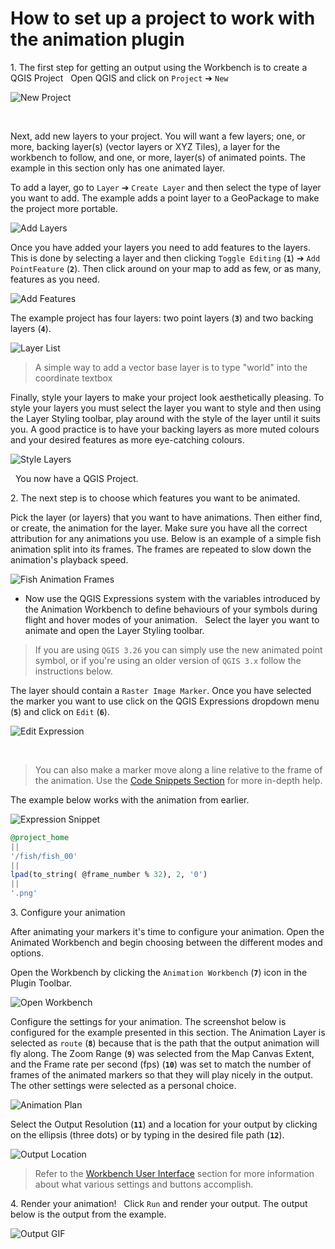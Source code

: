 # How to set up a project to work with the animation plugin

1\. The first step for getting an output using the Workbench is to create a QGIS Project
&nbsp;<!--Adds blank space for formatting-->
Open QGIS and click on `Project` ➔ `New`

![New Project](img/008_NewProject_1.png)

&nbsp;<!--Adds blank space for formatting-->

Next, add new layers to your project. You will want a few layers; one, or more, backing
layer(s) (vector layers or XYZ Tiles), a layer for the workbench to follow, and one,
or more, layer(s) of animated points. The example in this section only has one animated
layer.
&nbsp;<!--Adds blank space for formatting-->

To add a layer, go to `Layer` ➔ `Create Layer` and then select the type of layer you
want to add. The example adds a point layer to a GeoPackage to make the project more
portable.

![Add Layers](img/009_AddLayers_1.png)

Once you have added your layers you need to add features to the layers. This is done
by selecting a layer and then clicking `Toggle Editing` (**`1`**) ➔ `Add PointFeature` (**`2`**).
Then click around on your map to add as few, or as many, features as you need.

![Add Features](img/010_AddFeatures_1.png)

The example project has four layers: two point layers (**`3`**) and two backing layers (**`4`**).

![Layer List](img/011_LayersList_10.png)

> A simple way to add a vector base layer is to type "world" into the coordinate
textbox

Finally, style your layers to make your project look aesthetically pleasing. To
style your layers you must select the layer you want to style and then using the
Layer Styling toolbar, play around with the style of the layer until it suits you. A
good practice is to have your backing layers as more muted colours and your desired
features as more eye-catching colours.

![Style Layers](img/012_StyledLayers_1.png)

&nbsp;<!--Adds blank space for formatting-->
You now have a QGIS Project.
&nbsp;<!--Adds blank space for formatting-->

2\. The next step is to choose which features you want to be animated.
&nbsp;<!--Adds blank space for formatting-->

Pick the layer (or layers) that you want to have animations. Then either find, or create,
the animation for the layer. Make sure you have all the correct attribution for any
animations you use. Below is an example of a simple fish animation split into its frames.
The frames are repeated to slow down the animation's playback speed.

![Fish Animation Frames](img/013_FishAnimation_1.png)
&nbsp;<!--Adds blank space for formatting-->

- Now use the QGIS Expressions system with the variables introduced by the Animation
Workbench to define behaviours of your symbols during flight and hover modes of your
animation.
&nbsp;<!--Adds blank space for formatting-->
Select the layer you want to animate and open the Layer Styling toolbar.

> If you are using `QGIS 3.26` you can simply use the new animated point symbol,
or if you're using an older version of `QGIS 3.x` follow the instructions below.

The layer should contain a `Raster Image Marker`. Once you have selected the marker you
want to use click on the QGIS Expressions dropdown menu (**`5`**) and click on `Edit` (**`6`**).

![Edit Expression](img/014_EditExpression_1.png)

&nbsp;<!--Adds blank space for formatting-->
> You can also make a marker move along a line relative to the frame of the animation.
Use the [Code Snippets Section](../library/snippets.md) for more in-depth help.

The example below works with the animation from earlier.

![Expression Snippet](img/015_FishExpression_1.png)

```sql
@project_home
|| 
'/fish/fish_00'
||
lpad(to_string( @frame_number % 32), 2, '0')
||
'.png'
```

3\. Configure your animation

After animating your markers it's time to configure your animation. Open the Animated
Workbench and begin choosing between the different modes and options.
&nbsp;<!--Adds blank space for formatting-->

Open the Workbench by clicking the `Animation Workbench` (**`7`**) icon in the Plugin Toolbar.

![Open Workbench](img/016_OpenAW_1.png)
&nbsp;<!--Adds blank space for formatting-->

Configure the settings for your animation. The screenshot below is configured for
the example presented in this section. The Animation Layer is selected as `route` (**`8`**)
because that is the path that the output animation will fly along. The Zoom Range (**`9`**) was
selected from the Map Canvas Extent, and the Frame rate per second (fps) (**`10`**) was set to
match the number of frames of the animated markers so that they will play nicely in
the output. The other settings were selected as a personal choice.

![Animation Plan](img/017_AnimationPlan_1.png)
&nbsp;<!--Adds blank space for formatting-->

Select the Output Resolution (**`11`**) and a location for your output by clicking on the
ellipsis (three dots) or by typing in the desired file path (**`12`**).

![Output Location](img/018_Output_1.png)
&nbsp;<!--Adds blank space for formatting-->

> Refer to the [Workbench User Interface](../docs/../manual/workbench_ui.md) section for more information about
what various settings and buttons accomplish.

4\. Render your animation!
&nbsp;<!--Adds blank space for formatting-->
Click `Run` and render your output. The output below is the output from the example.

![Output GIF](img/manual_output.gif)
